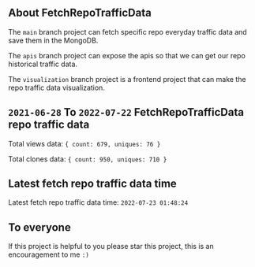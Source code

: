 ## About FetchRepoTrafficData

The `main` branch project can fetch specific repo everyday traffic data and save them in the MongoDB.

The `apis` branch project can expose the apis so that we can get our repo historical traffic data.

The `visualization` branch project is a frontend project that can make the repo traffic data visualization.

## `2021-06-28` To `2022-07-22` FetchRepoTrafficData repo traffic data

Total views data: `{ count: 679, uniques: 76 }`

Total clones data: `{ count: 950, uniques: 710 }`

## Latest fetch repo traffic data time

Latest fetch repo traffic data time: `2022-07-23 01:48:24`

## To everyone

If this project is helpful to you please star this project, this is an encouragement to me `:)`



